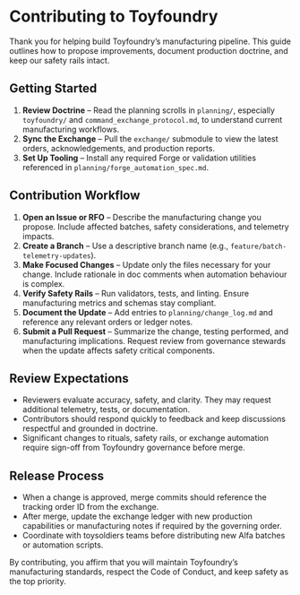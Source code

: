 # Contributing to Toyfoundry

Thank you for helping build Toyfoundry’s manufacturing pipeline. This guide outlines how to propose improvements, document production doctrine, and keep our safety rails intact.

## Getting Started

1. **Review Doctrine** – Read the planning scrolls in `planning/`, especially `toyfoundry/` and `command_exchange_protocol.md`, to understand current manufacturing workflows.
2. **Sync the Exchange** – Pull the `exchange/` submodule to view the latest orders, acknowledgements, and production reports.
3. **Set Up Tooling** – Install any required Forge or validation utilities referenced in `planning/forge_automation_spec.md`.

## Contribution Workflow

1. **Open an Issue or RFO** – Describe the manufacturing change you propose. Include affected batches, safety considerations, and telemetry impacts.
2. **Create a Branch** – Use a descriptive branch name (e.g., `feature/batch-telemetry-updates`).
3. **Make Focused Changes** – Update only the files necessary for your change. Include rationale in doc comments when automation behaviour is complex.
4. **Verify Safety Rails** – Run validators, tests, and linting. Ensure manufacturing metrics and schemas stay compliant.
5. **Document the Update** – Add entries to `planning/change_log.md` and reference any relevant orders or ledger notes.
6. **Submit a Pull Request** – Summarize the change, testing performed, and manufacturing implications. Request review from governance stewards when the update affects safety critical components.

## Review Expectations

- Reviewers evaluate accuracy, safety, and clarity. They may request additional telemetry, tests, or documentation.
- Contributors should respond quickly to feedback and keep discussions respectful and grounded in doctrine.
- Significant changes to rituals, safety rails, or exchange automation require sign-off from Toyfoundry governance before merge.

## Release Process

- When a change is approved, merge commits should reference the tracking order ID from the exchange.
- After merge, update the exchange ledger with new production capabilities or manufacturing notes if required by the governing order.
- Coordinate with toysoldiers teams before distributing new Alfa batches or automation scripts.

By contributing, you affirm that you will maintain Toyfoundry’s manufacturing standards, respect the Code of Conduct, and keep safety as the top priority.
